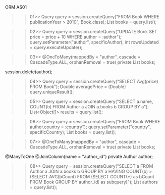 ORM AS01

>>01>>
Query query = session.createQuery("FROM Book WHERE publicationYear > 2010", Book.class);
List<Book> books = query.list();

>>02>>
Query query = session.createQuery("UPDATE Book SET price = price + 10 WHERE author = :author");
query.setParameter("author", specificAuthor);
int rowsUpdated = query.executeUpdate();

>>03>>
@OneToMany(mappedBy = "author", cascade = CascadeType.ALL, orphanRemoval = true)
private List<Book> books;

session.delete(author);

>>04>>
Query query = session.createQuery("SELECT Avg(price) FROM Book");
Double averagePrice = (Double) query.uniqueResult();

>>05>>
Query query = session.createQuery("SELECT a.name, COUNT(b) FROM Author a JOIN a.books b GROUP BY a");
List<Object[]> results = query.list();

>>06>>
Query query = session.createQuery("FROM Book WHERE author.country = :country");
query.setParameter("country", specificCountry);
List<Book> books = query.list();

>>07>>
@OneToMany(mappedBy = "author", cascade = CascadeType.ALL, orphanRemoval = true)
private List<Book> books;

@ManyToOne
@JoinColumn(name = "author_id")
private Author author;

>>08>>
Query query = session.createQuery("SELECT a FROM Author a JOIN a.books b GROUP BY a HAVING COUNT(b) > (SELECT AVG(bCount) FROM (SELECT COUNT(*) as bCount FROM Book GROUP BY author_id) as subquery)");
List<Author> authors = query.list();

